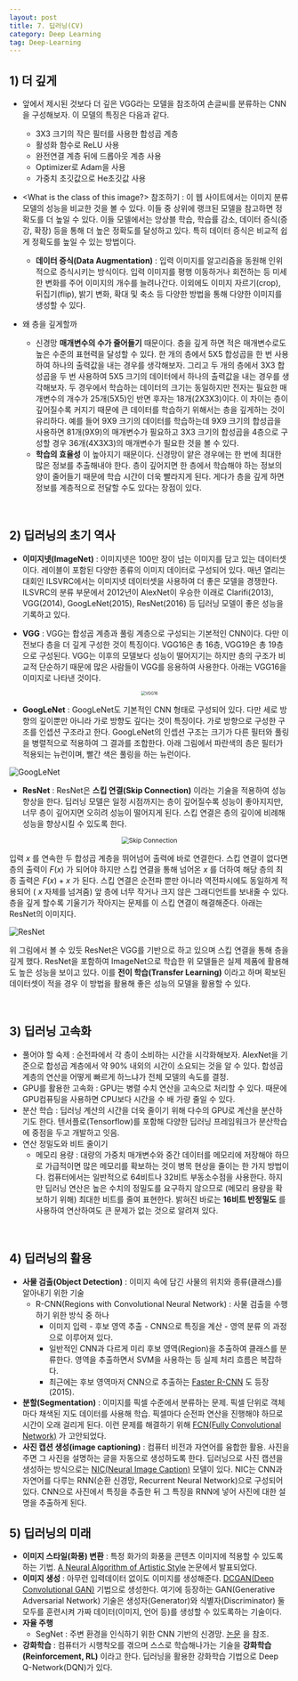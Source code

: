 ```yaml
---
layout: post
title: 7. 딥러닝(CV)
category: Deep Learning
tag: Deep-Learning
---
```




## 1) 더 깊게

- 앞에서 제시된 것보다 더 깊은 VGG라는 모델을 참조하여 손글씨를 분류하는 CNN을 구성해보자. 이 모델의 특징은 다음과 같다.
  - 3X3 크기의 작은 필터를 사용한 합성곱 계층
  - 활성화 함수로 ReLU 사용
  - 완전연결 계층 뒤에 드롭아웃 계층 사용
  - Optimizer로 Adam을 사용
  - 가중치 초깃값으로 He초깃값 사용



- <What is the class of this image?> 참조하기 : 이 웹 사이트에서는 이미지 분류 모델의 성능을 비교한 것을 볼 수 있다. 이들 중 상위에 랭크된 모델을 참고하면 정확도를 더 높일 수 있다. 이들 모델에서는 앙상블 학습, 학습률 감소, 데이터 증식(증강, 확장) 등을 통해 더 높은 정확도를 달성하고 있다. 특히 데이터 증식은 비교적 쉽게 정확도를 높일 수 있는 방법이다. 
  - **데이터 증식(Data Augmentation)** : 입력 이미지를 알고리즘을 동원해 인위적으로 증식시키는 방식이다. 입력 이미지를 평행 이동하거나 회전하는 등 미세한 변화를 주어 이미지의 개수를 늘려나간다. 이외에도 이미지 자르기(crop), 뒤집기(flip), 밝기 변화, 확대 및 축소 등 다양한 방법을 통해 다양한 이미지를 생성할 수 있다.



- 왜 층을 깊게할까
  - 신경망 **매개변수의 수가 줄어들기** 때문이다. 층을 깊게 하면 적은 매개변수로도 높은 수준의 표현력을 달성할 수 있다. 한 개의 층에서 5X5 합성곱을 한 번 사용하여 하나의 출력값을 내는 경우를 생각해보자. 그리고 두 개의 층에서 3X3 합성곱을 두 번 사용하여 5X5 크기의 데이터에서 하나의 출력값을 내는 경우를 생각해보자. 두 경우에서 학습하는 데이터의 크기는 동일하지만 전자는 필요한 매개변수의 개수가 25개(5X5)인 반면 후자는 18개(2X3X3)이다.
    이 차이는 층이 깊어질수록 커지기 때문에 큰 데이터를 학습하기 위해서는 층을 깊게하는 것이 유리하다. 예를 들어 9X9 크기의 데이터를 학습하는데 9X9 크기의 합성곱을 사용하면 81개(9X9)의 매개변수가 필요하고 3X3 크기의 합성곱을 4층으로 구성할 경우 36개(4X3X3)의 매개변수가 필요한 것을 볼 수 있다.
  - **학습의 효율성** 이 높아지기 때문이다. 신경망이 얕은 경우에는 한 번에 최대한 많은 정보를 추출해내야 한다. 층이 깊어지면 한 층에서 학습해야 하는 정보의 양이 줄어들기 때문에 학습 시간이 더욱 빨라지게 된다. 게다가 층을 깊게 하면 정보를 계층적으로 전달할 수도 있다는 장점이 있다. 



<br/>

## 2) 딥러닝의 초기 역사

- **이미지넷(ImageNet)** : 이미지넷은 100만 장이 넘는 이미지를 담고 있는 데이터셋이다. 레이블이 포함된 다양한 종류의 이미지 데이터로 구성되어 있다. 매년 열리는 대회인 ILSVRC에서는 이미지넷 데이터셋을 사용하여 더 좋은 모델을 경쟁한다. ILSVRC의 분류 부문에서 2012년이 AlexNet이 우승한 이래로 Clarifi(2013), VGG(2014), GoogLeNet(2015), ResNet(2016) 등 딥러닝 모델이 좋은 성능을 기록하고 있다.



- **VGG** : VGG는 합성곱 계층과 풀링 계층으로 구성되는 기본적인 CNN이다. 다만 이전보다 층을 더 깊게 구성한 것이 특징이다. VGG16은 총 16층, VGG19은 총 19층으로 구성된다. VGG는 이후의 모델보다 성능이 떨어지기는 하지만 층의 구조가 비교적 단순하기 때문에 많은 사람들이 VGG를 응용하여 사용한다. 아래는 VGG16을 이미지로 나타낸 것이다.

<p align='center'><img src="https://img1.daumcdn.net/thumb/R1280x0/?scode=mtistory2&amp;fname=https%3A%2F%2Fk.kakaocdn.net%2Fdn%2FK990l%2FbtqwDJ7C54R%2F664Ksm6gyTGBR1wK3YPDFk%2Fimg.png" alt="VGG16" style="zoom:50%;" /></p>



- **GoogLeNet** : GoogLeNet도 기본적인 CNN 형태로 구성되어 있다. 다만 세로 방향의 깊이뿐만 아니라 가로 방향도 깊다는 것이 특징이다. 가로 방향으로 구성한 구조를 인셉션 구조라고 한다. GoogLeNet의 인셉션 구조는 크기가 다른 필터와 풀링을 병렬적으로 적용하여 그 결과를 조합한다. 아래 그림에서 파란색의 층은 필터가 적용되는 뉴런이며, 빨간 색은 풀링을 하는 뉴런이다.

![GoogLeNet](https://miro.medium.com/max/2588/1*ZFPOSAted10TPd3hBQU8iQ.png)



- **ResNet** : ResNet은 **스킵 연결(Skip Connection)** 이라는 기술을 적용하여 성능 향상을 한다. 딥러닝 모델은 일정 시점까지는 층이 깊어질수록 성능이 좋아지지만, 너무 층이 깊어지면 오히려 성능이 떨어지게 된다. 스킵 연결은 층의 깊이에 비례해 성능을 향상시킬 수 있도록 한다.

<p align="center"><img src="https://kharshit.github.io/img/resnet_block.png" alt="Skip Connection" style="zoom: 80%;" /></p>

입력 $x$ 를 연속한 두 합성곱 계층을 뛰어넘어 출력에 바로 연결한다. 스킵 연결이 없다면 층의 출력이 $F(x)$ 가 되어야 하지만 스킵 연결을 통해 넘어온 $x$ 를 더하여 해당 층의 최종 출력은 $F(x) + x$ 가 된다. 스킵 연결은 순전파 뿐만 아니라 역전파시에도 동일하게 적용되어 ( $x$ 자체를 넘겨줌) 앞 층에 너무 작거나 크지 않은 그래디언트를 보내줄 수 있다. 층을 깊게 할수록 기울기가 작아지는 문제를 이 스킵 연결이 해결해준다. 아래는 ResNet의 이미지다.

![ResNet](https://developer.ridgerun.com/wiki/images/f/f5/Resnet_architecture.png)

위 그림에서 볼 수 있듯 ResNet은 VGG를 기반으로 하고 있으며 스킵 연결을 통해 층을 깊게 했다. ResNet을 포함하여 ImageNet으로 학습한 위 모델들은 실제 제품에 활용해도 높은 성능을 보이고 있다. 이를 **전이 학습(Transfer Learning)** 이라고 하며 확보된 데이터셋이 적을 경우 이 방법을 활용해 좋은 성능의 모델을 활용할 수 있다.



<br/>

## 3) 딥러닝 고속화

- 풀어야 할 숙제 : 순전파에서 각 층이 소비하는 시간을 시각화해보자. AlexNet을 기준으로 합성곱 계층에서 약 90% 내외의 시간이 소요되는 것을 알 수 있다. 합성곱 계층의 연산을 어떻게 빠르게 하느냐가 전체 모델의 속도를 결정.
- GPU를 활용한 고속화 : GPU는 병렬 수치 연산을 고속으로 처리할 수 있다. 때문에 GPU컴퓨팅을 사용하면 CPU보다 시간을 수 배 가량 줄일 수 있다.
- 분산 학습 : 딥러닝 계산의 시간을 더욱 줄이기 위해 다수의 GPU로 계산을 분산하기도 한다. 텐서플로(Tensorflow)를 포함해 다양한 딥러닝 프레임워크가 분산학습에 중점을 두고 개발하고 잇음.
- 연산 정밀도와 비트 줄이기
  - 메모리 용량 : 대량의 가중치 매개변수와 중간 데이터를 메모리에 저장해야 하므로 가급적이면 많은 메모리를 확보하는 것이 병목 현상을 줄이는 한 가지 방법이다. 컴퓨터에서는 일반적으로 64비트나 32비트 부동소수점을 사용한다. 하지만 딥러닝 연산은 높은 수치의 정밀도를 요구하지 않으므로 (메모리 용량을 확보하기 위해) 최대한 비트를 줄여 표현한다. 밝혀진 바로는 **16비트 반정밀도** 를 사용하여 연산하여도 큰 문제가 없는 것으로 알려져 있다.

<br/>

## 4) 딥러닝의 활용

- **사물 검출(Object Detection)** : 이미지 속에 담긴 사물의 위치와 종류(클래스)를 알아내기 위한 기술
  - R-CNN(Regions with Convolutional Neural Network) : 사물 검출을 수행하기 위한 방식 중 하나
    - 이미지 입력 - 후보 영역 추출 - CNN으로 특징을 계산 - 영역 분류 의 과정으로 이루어져 있다.
    - 일반적인 CNN과 다르게 미리 후보 영역(Region)을 추출하여 클래스를 분류한다. 영역을 추출하면서 SVM을 사용하는 등 실제 처리 흐름은 복잡하다. 
    - 최근에는 후보 영역마저 CNN으로 추출하는 [Faster R-CNN](https://arxiv.org/abs/1506.01497) 도 등장(2015).
- **분할(Segmentation)** : 이미지를 픽셀 수준에서 분류하는 문제. 픽셀 단위로 객체마다 채색된 지도 데이터를 사용해 학습. 픽셀마다 순전파 연산을 진행해야 하므로 시간이 오래 걸리게 된다. 이런 문제를 해결하기 위해 [FCN(Fully Convolutional Network)](https://people.eecs.berkeley.edu/~jonlong/long_shelhamer_fcn.pdf) 가 고안되었다.
- **사진 캡션 생성(image captioning)** : 컴퓨터 비전과 자연어를 융합한 활용. 사진을 주면 그 사진을 설명하는 글을 자동으로 생성하도록 한다. 딥러닝으로 사진 캡션을 생성하는 방식으로는 [NIC(Neural Image Caption)](https://www.cv-foundation.org/openaccess/content_cvpr_2015/papers/Vinyals_Show_and_Tell_2015_CVPR_paper.pdf) 모델이 있다. NIC는 CNN과 자연어를 다루는 RNN(순환 신경망, Recurrent Neural Network)으로 구성되어 있다. CNN으로 사진에서 특징을 추출한 뒤 그 특징을 RNN에 넣어 사진에 대한 설명을 추출하게 된다.



## 5) 딥러닝의 미래

- **이미지 스타일(화풍) 변환** : 특정 화가의 화풍을 콘텐츠 이미지에 적용할 수 있도록 하는 기법. [A Neural Algorithm of Artistic Style](https://arxiv.org/abs/1508.06576) 논문에서 발표되었다.
- **이미지 생성** : 아무런 입력데이터 없이도 이미지를 생성해준다. [DCGAN(Deep Convolutional GAN)](https://arxiv.org/abs/1511.06434) 기법으로 생성한다. 여기에 등장하는 GAN(Generative Adversarial Network) 기술은 생성자(Generator)와 식별자(Discriminator) 둘 모두를 훈련시켜 가짜 데이터(이미지, 언어 등)를 생성할 수 있도록하는 기술이다.
- **자율 주행**
  - SegNet : 주변 환경을 인식하기 위한 CNN 기반의 신경망. [논문](https://arxiv.org/pdf/1511.00561.pdf) 을 참조.
- **강화학습** : 컴퓨터가 시행착오를 겪으며 스스로 학습해나가는 기술을 **강화학습(Reinforcement, RL)** 이라고 한다. 딥러닝을 활용한 강화학습 기법으로 Deep Q-Network(DQN)가 있다. 


